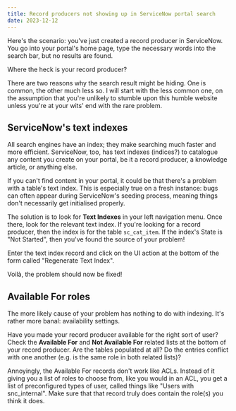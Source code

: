 ```yaml
---
title: Record producers not showing up in ServiceNow portal search
date: 2023-12-12
---
```


Here's the scenario: you've just created a record producer in ServiceNow. You go into your portal's home page, type the necessary words into the search bar, but no results are found.

Where the heck is your record producer?

There are two reasons why the search result might be hiding. One is common, the other much less so. I will start with the less common one, on the assumption that you're unlikely to stumble upon this humble website unless you're at your wits' end with the rare problem.

## ServiceNow's text indexes

All search engines have an index; they make searching much faster and more efficient. ServiceNow, too, has text indexes (indices?) to catalogue any content you create on your portal, be it a record producer, a knowledge article, or anything else.

If you can't find content in your portal, it could be that there's a problem with a table's text index. This is especially true on a fresh instance: bugs can often appear during ServiceNow's seeding process, meaning things don't necessarily get initialised properly.

The solution is to look for **Text Indexes** in your left navigation menu. Once there, look for the relevant text index. If you're looking for a record producer, then the index is for the table `sc_cat_item`. If the index's State is "Not Started", then you've found the source of your problem!

Enter the text index record and click on the UI action at the bottom of the form called "Regenerate Text Index".

Voilà, the problem should now be fixed!

## Available For roles

The more likely cause of your problem has nothing to do with indexing. It's rather more banal: availability settings.

Have you made your record producer available for the right sort of user? Check the **Available For** and **Not Available For** related lists at the bottom of your record producer. Are the tables populated at all? Do the entries conflict with one another (e.g. is the same role in both related lists)?

Annoyingly, the Available For records don't work like ACLs. Instead of it giving you a list of roles to choose from, like you would in an ACL, you get a list of preconfigured types of user, called things like "Users with snc_internal". Make sure that that record truly does contain the role(s) you think it does.
